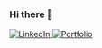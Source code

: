 ### Hi there 👋
<a href='https://www.linkedin.com/in/andricksiegmund/' target="_blank">
<img alt='LinkedIn' src='https://img.shields.io/badge/LinkedIn-0077B5?style=for-the-badge&logo=linkedin&logoColor=white'/>
</a>

<a href='https://andrick-siegmunds-portfolio.netlify.app/' target="_blank">
<img alt='Portfolio' src='https://img.shields.io/badge/Portfolio-100000?style=plastic&logo=Portfolio&logoColor=EAA503&labelColor=1f4069&color=1f4069'/>
</a>

<!--
**Paulsig007/Paulsig007** is a ✨ _special_ ✨ repository because its `README.md` (this file) appears on your GitHub profile.

Here are some ideas to get you started:

- 🔭 I’m currently working on ...
- 🌱 I’m currently learning ...
- 👯 I’m looking to collaborate on ...
- 🤔 I’m looking for help with ...
- 💬 Ask me about ...
- 📫 How to reach me: ...
- 😄 Pronouns: ...
- ⚡ Fun fact: ...
-->
